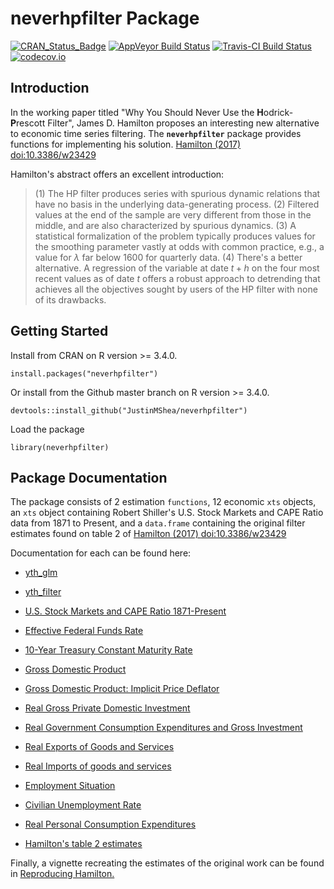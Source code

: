 # neverhpfilter Package

[![CRAN_Status_Badge](http://www.r-pkg.org/badges/version/neverhpfilter)](https://cran.r-project.org/package=neverhpfilter) [![AppVeyor Build Status](https://ci.appveyor.com/api/projects/status/github/JustinMShea/neverhpfilter?branch=master&svg=true)](https://ci.appveyor.com/project/JustinMShea/neverhpfilter) [![Travis-CI Build Status](https://travis-ci.org/JustinMShea/neverhpfilter.svg?branch=master)](https://travis-ci.org/JustinMShea/neverhpfilter) [![codecov.io](https://codecov.io/gh/JustinMShea/neverhpfilter/graph/badge.svg)](https://codecov.io/github/JustinMShea/neverhpfilter?branch=master)


## Introduction

  In the working paper titled "Why You Should Never Use the **H**odrick-**P**rescott Filter", James D. Hamilton proposes an interesting new alternative to economic time series filtering. The **`neverhpfilter`** package provides functions for implementing his solution. [Hamilton (2017) <doi:10.3386/w23429>](https://www.nber.org/papers/w23429)

Hamilton's abstract offers an excellent introduction:

  > (1) The HP filter produces series with spurious dynamic relations that have no basis in the underlying data-generating process. (2) Filtered values at the end of the sample are very different from those in the middle, and are also characterized by spurious dynamics. (3) A statistical formalization of the problem typically produces values for the smoothing parameter vastly at odds with common practice, e.g., a value for $\lambda$ far below 1600 for quarterly data. (4) There's a better alternative. A regression of the variable at date $t + h$ on the four most recent values as of date $t$ offers a robust approach to detrending that achieves all the objectives sought by users of the HP filter with none of its drawbacks.


  
## Getting Started


Install from CRAN on R version >= 3.4.0.

```{r}
install.packages("neverhpfilter")
```

Or install from the Github master branch on R version >= 3.4.0.

```{r}
devtools::install_github("JustinMShea/neverhpfilter")
```

Load the package

```{r}
library(neverhpfilter)
```

## Package Documentation

The package consists of 2 estimation `functions`, 12 economic `xts` objects, an `xts` object containing Robert Shiller's U.S. Stock Markets and CAPE Ratio data from 1871 to Present, and a `data.frame` containing the original filter estimates found on table 2 of [Hamilton (2017) <doi:10.3386/w23429>](https://www.nber.org/papers/w23429)

Documentation for each can be found here:

 * [yth_glm](https://justinmshea.github.io/neverhpfilter/reference/yth_glm.html)

 * [yth_filter](https://justinmshea.github.io/neverhpfilter/reference/yth_filter.html)
 
 * [U.S. Stock Markets and CAPE Ratio 1871-Present](https://justinmshea.github.io/neverhpfilter/reference/SP500.html)
 
 * [Effective Federal Funds Rate](https://justinmshea.github.io/neverhpfilter/reference/FEDFUNDS.html)
 
 * [10-Year Treasury Constant Maturity Rate](https://justinmshea.github.io/neverhpfilter/reference/GS10.html)
 
 * [Gross Domestic Product](https://justinmshea.github.io/neverhpfilter/reference/GDPC1.html)
 
 * [Gross Domestic Product: Implicit Price Deflator](https://justinmshea.github.io/neverhpfilter/reference/GDPDEF.html)
 
 * [Real Gross Private Domestic Investment](https://justinmshea.github.io/neverhpfilter/reference/GPDIC1.html)
 
 * [Real Government Consumption Expenditures and Gross Investment](https://justinmshea.github.io/neverhpfilter/reference/GCEC1.html)

 * [Real Exports of Goods and Services](https://justinmshea.github.io/neverhpfilter/reference/EXPGSC1.html)
 
 * [Real Imports of goods and services](https://justinmshea.github.io/neverhpfilter/reference/IMPGSC1.html) 
 
 * [Employment Situation](https://justinmshea.github.io/neverhpfilter/reference/PAYEMS.html)
 
 * [Civilian Unemployment Rate](https://justinmshea.github.io/neverhpfilter/reference/UNRATENSA.html)

 * [Real Personal Consumption Expenditures](https://justinmshea.github.io/neverhpfilter/reference/PCECC96.html)
 
 * [Hamilton's table 2 estimates](https://justinmshea.github.io/neverhpfilter/reference/Hamilton_table_2.html)
 
 
 Finally, a vignette recreating the estimates of the original work can be found in [Reproducing Hamilton.](https://justinmshea.github.io/neverhpfilter/articles/Reproducing-Hamilton.html)




